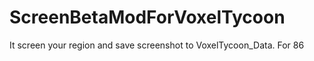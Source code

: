# ScreenBetaModForVoxelTycoon
It screen your region and save screenshot to VoxelTycoon_Data. For 86
